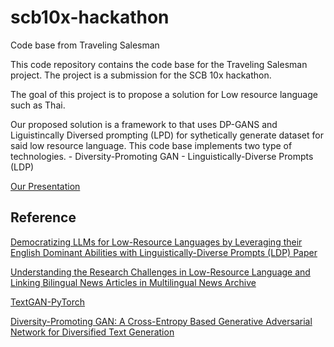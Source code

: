 # scb10x-hackathon

Code base from Traveling Salesman

This code repository contains the code base for the Traveling Salesman project. The project is a submission for the SCB 10x hackathon.

The goal of this project is to propose a solution for Low resource language such as Thai.

Our proposed solution is a framework to that uses DP-GANS and Liguistincally Diversed prompting (LPD) for sythetically generate dataset for said low resource language.
This code base implements two type of technologies.
    - Diversity-Promoting GAN
    - Linguistically-Diverse Prompts (LDP)


[Our Presentation]( https://chula-my.sharepoint.com/:p:/g/personal/6358087056_student_chula_ac_th/EUu1KjnvJeFJlGdK3H2Vo8YBWF4Bs_ivoSuKJORkApKXbA?e=3xSmC0)
## Reference

[Democratizing LLMs for Low-Resource Languages by Leveraging their English Dominant Abilities with Linguistically-Diverse Prompts (LDP) Paper](https://www.researchgate.net/publication/371728889_Democratizing_LLMs_for_Low-Resource_Languages_by_Leveraging_their_English_Dominant_Abilities_with_Linguistically-Diverse_Prompts)

[Understanding the Research Challenges in Low-Resource Language and Linking Bilingual News Articles in Multilingual News Archive](https://www.mdpi.com/2076-3417/13/15/8566)

[TextGAN-PyTorch](https://github.com/williamSYSU/TextGAN-PyTorch/tree/master)

[Diversity-Promoting GAN: A Cross-Entropy Based Generative Adversarial Network for Diversified Text Generation](https://arxiv.org/pdf/1802.01345.pdf)


